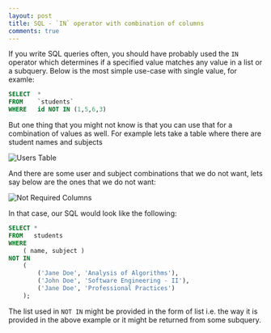 ```yaml
---
layout: post
title: SQL - `IN` operator with combination of columns
comments: true
---
```

If you write SQL queries often, you should have probably used the `IN` operator which determines if a specified value matches any value in a list or a subquery. Below is the most simple use-case with single value, for examle:

```sql
SELECT	* 
FROM 	`students`
WHERE 	id NOT IN (1,5,6,3)
```

But one thing that you might not know is that you can use that for a combination of values as well. For example lets take a table where there are student names and subjects

![Users Table](http://i.imgur.com/3BuINvu.png)

And there are some user and subject combinations that we do not want, lets say below are the ones that we do not want:

![Not Required Columns](http://i.imgur.com/BYoGdkU.png)

In that case, our SQL would look like the following:

```sql
SELECT * 
FROM   students 
WHERE 
	( name, subject )
NOT IN 
	(
		('Jane Doe', 'Analysis of Algorithms'),
		('John Doe', 'Software Engineering - II'),
		('Jane Doe', 'Professional Practices')
	);
```

The list used in `NOT IN` might be provided in the form of list i.e. the way it is provided in the above example or it might be returned from some subquery.

